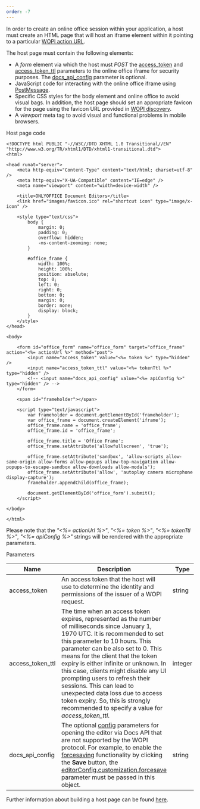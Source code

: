 ```yaml
---
order: -7
---
```


In order to create an online office session within your application, a host must create an HTML page that will host an iframe element within it pointing to a particular [WOPI action URL](/editors/wopi/discovery#actions).

The host page must contain the following elements:

* A *form* element via which the host must *POST* the [access\_token](#access_token) and [access\_token\_ttl](#access_token_ttl) parameters to the online office iframe for security purposes. The [docs\_api\_config](#docs_api_config) parameter is optional.
* JavaScript code for interacting with the online office iframe using [PostMessage](/editors/wopi/postmessage).
* Specific CSS styles for the body element and online office to avoid visual bags. In addition, the host page should set an appropriate favicon for the page using the favicon URL provided in [WOPI discovery](/editors/wopi/discovery).
* A *viewport* meta tag to avoid visual and functional problems in mobile browsers.

Host page code

```
<!DOCTYPE html PUBLIC "-//W3C//DTD XHTML 1.0 Transitional//EN" "http://www.w3.org/TR/xhtml1/DTD/xhtml1-transitional.dtd">
<html>

<head runat="server">
    <meta http-equiv="Content-Type" content="text/html; charset=utf-8" />
    <meta http-equiv="X-UA-Compatible" content="IE=edge" />
    <meta name="viewport" content="width=device-width" />

    <title>ONLYOFFICE Document Editors</title>
    <link href="images/favicon.ico" rel="shortcut icon" type="image/x-icon" />

    <style type="text/css">
        body {
            margin: 0;
            padding: 0;
            overflow: hidden;
            -ms-content-zooming: none;
        }
        
        #office_frame {
            width: 100%;
            height: 100%;
            position: absolute;
            top: 0;
            left: 0;
            right: 0;
            bottom: 0;
            margin: 0;
            border: none;
            display: block;
        }
    </style>
</head>

<body>

    <form id="office_form" name="office_form" target="office_frame" action="<%= actionUrl %>" method="post">
        <input name="access_token" value="<%= token %>" type="hidden" />
        <input name="access_token_ttl" value="<%= tokenTtl %>" type="hidden" />
        <!-- <input name="docs_api_config" value="<%= apiConfig %>" type="hidden" /> -->
    </form>

    <span id="frameholder"></span>

    <script type="text/javascript">
        var frameholder = document.getElementById('frameholder');
        var office_frame = document.createElement('iframe');
        office_frame.name = 'office_frame';
        office_frame.id = 'office_frame';

        office_frame.title = 'Office Frame';
        office_frame.setAttribute('allowfullscreen', 'true');

        office_frame.setAttribute('sandbox', 'allow-scripts allow-same-origin allow-forms allow-popups allow-top-navigation allow-popups-to-escape-sandbox allow-downloads allow-modals');
        office_frame.setAttribute('allow', 'autoplay camera microphone display-capture');
        frameholder.appendChild(office_frame);

        document.getElementById('office_form').submit();
    </script>

</body>

</html>
```

Please note that the *"<%= actionUrl %>"*, *"<%= token %>"*, *"<%= tokenTtl %>"*, *"<%= apiConfig %>"* strings will be rendered with the appropriate parameters.

Parameters

| Name               | Description                                                                                                                                                                                                                                                                                                                                                                                                                                                                                                                | Type    |
| ------------------ | -------------------------------------------------------------------------------------------------------------------------------------------------------------------------------------------------------------------------------------------------------------------------------------------------------------------------------------------------------------------------------------------------------------------------------------------------------------------------------------------------------------------------- | ------- |
| access\_token      | An access token that the host will use to determine the identity and permissions of the issuer of a WOPI request.                                                                                                                                                                                                                                                                                                                                                                                                          | string  |
| access\_token\_ttl | The time when an access token expires, represented as the number of milliseconds since January 1, 1970 UTC. It is recommended to set this parameter to 10 hours. This parameter can be also set to 0. This means for the client that the token expiry is either infinite or unknown. In this case, clients might disable any UI prompting users to refresh their sessions. This can lead to unexpected data loss due to access token expiry. So, this is strongly recommended to specify a value for *access\_token\_ttl*. | integer |
| docs\_api\_config  | The optional [config](/editors/config) parameters for opening the editor via Docs API that are not supported by the WOPI protocol. For example, to enable the [forcesaving](/editors/save#forcesave) functionality by clicking the **Save** button, the [editorConfig.customization.forcesave](/editors/config/editor/customization#forcesave) parameter must be passed in this object.                                                                                                                                    | string  |

Further information about building a host page can be found [here](https://docs.microsoft.com/en-us/microsoft-365/cloud-storage-partner-program/online/hostpage).
